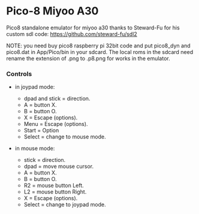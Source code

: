 # Pico-8 Miyoo A30
Pico8 standalone emulator for miyoo a30
thanks to Steward-Fu for his custom sdl code: https://github.com/steward-fu/sdl2

NOTE: you need buy pico8 raspberry pi 32bit code and put pico8_dyn and pico8.dat in App/Pico/bin in your sdcard. The local roms in the sdcard need rename the extension of .png to .p8.png for works in the emulator.

### Controls

- in joypad mode:

	- dpad and stick = direction.
	- A = button X.
	- B = button O.
	- X = Escape (options).
	- Menu = Escape (options).
	- Start = Option
	- Select = change to mouse mode.
	
- in mouse mode:
   
	- stick = direction.
	- dpad = move mouse cursor.
	- A = button X.
	- B = button O.
	- R2 = mouse button Left.
	- L2 = mouse button Right.
	- X = Escape (options).
	- Select = change to joypad mode.
   
